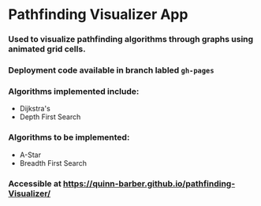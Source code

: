 # Pathfinding Visualizer App

### Used to visualize pathfinding algorithms through graphs using animated grid cells.
### Deployment code available in branch labled `gh-pages`

### Algorithms implemented include:
* Dijkstra's
* Depth First Search

### Algorithms to be implemented:
* A-Star
* Breadth First Search

### Accessible at https://quinn-barber.github.io/pathfinding-Visualizer/
